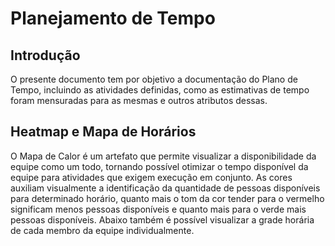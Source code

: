 # Planejamento de Tempo

## Introdução

O presente documento tem por objetivo a documentação do Plano de Tempo, incluindo as atividades definidas, como as estimativas de tempo foram mensuradas para as mesmas e outros atributos dessas.

## Heatmap e Mapa de Horários

O Mapa de Calor é um artefato que permite visualizar a disponibilidade da equipe como um todo, tornando possível otimizar o tempo disponível da equipe para atividades que exigem execução em conjunto.
As cores auxiliam visualmente a identificação da quantidade de pessoas disponíveis para determinado horário, quanto mais o tom da cor tender para o vermelho significam menos pessoas disponíveis e quanto mais para o verde mais pessoas disponíveis.
Abaixo também é possível visualizar a grade horária de cada membro da equipe individualmente.